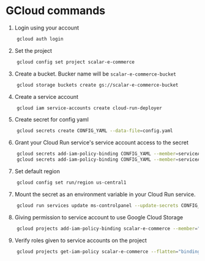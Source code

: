 # GCloud commands

1. Login using your account

```zsh
    gcloud auth login
```

2. Set the project

```zsh
    gcloud config set project scalar-e-commerce
```

3. Create a bucket. Bucker name will be `scalar-e-commerce-bucket`

```zsh
    gcloud storage buckets create gs://scalar-e-commerce-bucket
```

4. Create a service account

```zsh
    gcloud iam service-accounts create cloud-run-deployer
```

5. Create secret for config yaml

```zsh
    gcloud secrets create CONFIG_YAML --data-file=config.yaml
```

6. Grant your Cloud Run service's service account access to the secret

```zsh
    gcloud secrets add-iam-policy-binding CONFIG_YAML --member=serviceAccount:cloud-run-deployer@scalar-e-commerce.iam.gserviceaccount.com --role=roles/secretmanager.secretAccessor
    gcloud secrets add-iam-policy-binding CONFIG_YAML --member=serviceAccount:676869938642-compute@developer.gserviceaccount.com --role=roles/secretmanager.secretAccessor
```

7. Set default region

```zsh
    gcloud config set run/region us-central1
```

7. Mount the secret as an environment variable in your Cloud Run service.

```zsh
    gcloud run services update ms-controlpanel --update-secrets CONFIG_YAML=CONFIG_YAML:latest
```

8. Giving permission to service account to use Google Cloud Storage

```zsh
    gcloud projects add-iam-policy-binding scalar-e-commerce --member="serviceAccount:676869938642-compute@developer.gserviceaccount.com " --role="roles/storage.admin" --role="roles/storage.objectViewer" --role="roles/storage.objectCreator"

```

9. Verify roles given to service accounts on the project

```zsh
    gcloud projects get-iam-policy scalar-e-commerce --flatten="bindings[].members" --filter="bindings.members:serviceAccount:676869938642-compute@developer.gserviceaccount.com "  --format="table(bindings.role)"
```
